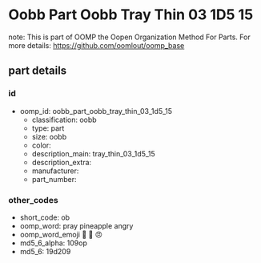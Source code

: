 # Oobb Part Oobb Tray Thin 03 1D5 15  

note: This is part of OOMP the Oopen Organization Method For Parts. For more details: https://github.com/oomlout/oomp_base

##  part details





### id
* oomp_id: oobb_part_oobb_tray_thin_03_1d5_15
  * classification: oobb
  * type: part
  * size: oobb
  * color: 
  * description_main: tray_thin_03_1d5_15
  * description_extra: 
  * manufacturer: 
  * part_number: 

### other_codes
* short_code: ob
* oomp_word: pray pineapple angry
* oomp_word_emoji :pray: :pineapple: :angry:
* md5_6_alpha: 109op
* md5_6: 19d209